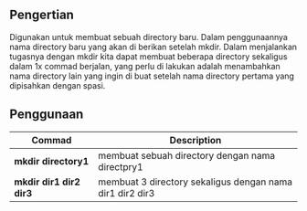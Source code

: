 ## Pengertian

Digunakan untuk membuat sebuah directory baru. Dalam penggunaannya nama directory baru yang akan di berikan setelah mkdir. Dalam menjalankan tugasnya dengan mkdir kita dapat membuat beberapa directory sekaligus dalam 1x commad berjalan, yang perlu di lakukan adalah menambahkan nama directory lain yang ingin di buat setelah nama directory pertama yang dipisahkan dengan spasi.

## Penggunaan

Commad | Description
--- | ---
**mkdir directory1** | membuat sebuah directory dengan nama directpry1
**mkdir dir1 dir2 dir3** | membuat 3 directory sekaligus dengan nama dir1 dir2 dir3